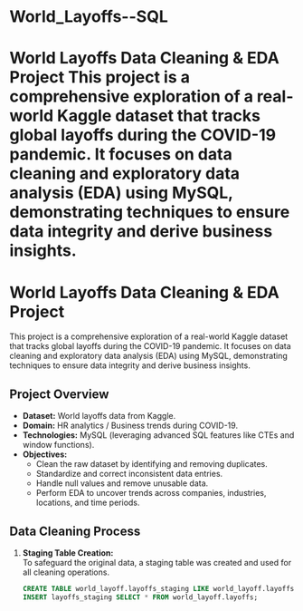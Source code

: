 # World_Layoffs--SQL
# World Layoffs Data Cleaning &amp; EDA Project  This project is a comprehensive exploration of a real-world Kaggle dataset that tracks global layoffs during the COVID-19 pandemic. It focuses on data cleaning and exploratory data analysis (EDA) using MySQL, demonstrating techniques to ensure data integrity and derive business insights.


# World Layoffs Data Cleaning & EDA Project

This project is a comprehensive exploration of a real-world Kaggle dataset that tracks global layoffs during the COVID-19 pandemic. It focuses on data cleaning and exploratory data analysis (EDA) using MySQL, demonstrating techniques to ensure data integrity and derive business insights.

## Project Overview

- **Dataset:** World layoffs data from Kaggle.
- **Domain:** HR analytics / Business trends during COVID-19.
- **Technologies:** MySQL (leveraging advanced SQL features like CTEs and window functions).
- **Objectives:**
  - Clean the raw dataset by identifying and removing duplicates.
  - Standardize and correct inconsistent data entries.
  - Handle null values and remove unusable data.
  - Perform EDA to uncover trends across companies, industries, locations, and time periods.

## Data Cleaning Process

1. **Staging Table Creation:**  
   To safeguard the original data, a staging table was created and used for all cleaning operations.
   ```sql
   CREATE TABLE world_layoff.layoffs_staging LIKE world_layoff.layoffs;
   INSERT layoffs_staging SELECT * FROM world_layoff.layoffs;
